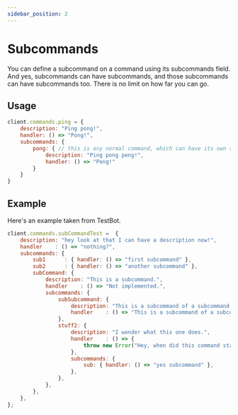 ```yaml
---
sidebar_position: 2
---
```


# Subcommands

You can define a subcommand on a command using its subcommands field.
And yes, subcommands can have subcommands, and those subcommands can have subcommands too.
There is no limit on how far you can go.

## Usage

```js
client.commands.ping = {
    description: "Ping pong!",
    handler: () => "Pong!",
    subcommands: {
        pong: { // this is any normal command, which can have its own subcommands and aliases and such
            description: "Ping pong peng!",
            handler: () => "Peng!"
        }
    }
}
```

## Example

Here's an example taken from TestBot.

```js
client.commands.subCommandTest =  {
    description: "hey look at that I can have a description now!",
    handler    : () => "nothing?",
    subcommands: {
        sub1      : { handler: () => "first subcommand" },
        sub2      : { handler: () => "another subcommand" },
        subCommand: {
            description: "This is a subcommand.",
            handler    : () => "Not implemented.",
            subcommands: {
                subSubcommand: {
                    description: "This is a subcommand of a subcommand.",
                    handler    : () => "This is a subcommand of a subcommand.",
                },
                stuff2: {
                    description: "I wonder what this one does.",
                    handler    : () => {
                        throw new Error("Hey, when did this command start throwing errors?");
                    },
                    subcommands: {
                        sub: { handler: () => "yes subcommand" },
                    },
                },
            },
        },
    },
};
```
